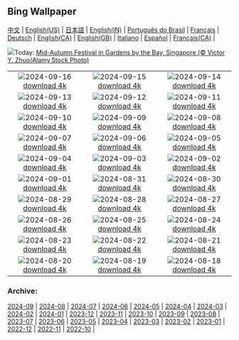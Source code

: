 ## Bing Wallpaper
[中文](README.md) |                     [English(US)](en-US.md) |                     [日本語](ja-JP.md) |                     [English(IN)](en-IN.md) |                     [Português do Brasil](pt-BR.md) |                     [Français](fr-FR.md) |                     [Deutsch](de-DE.md) |                     [English(CA)](en-CA.md) |                     [English(GB)](en-GB.md) |                     [Italiano](it-IT.md) |                     [Español](es-ES.md) |                     [Français(CA)](fr-CA.md) |                    

![](https://www.bing.com/th?id=OHR.MidAutumnSingapore_EN-GB4580876082_UHD.jpg&w=1000)Today: [Mid-Autumn Festival in Gardens by the Bay, Singapore (© Victor Y. Zhuo/Alamy Stock Photo)](https://www.bing.com/th?id=OHR.MidAutumnSingapore_EN-GB4580876082_UHD.jpg)

|      |      |      |
| :----: | :----: | :----: |
|![](https://www.bing.com/th?id=OHR.SunriseWallabies_EN-GB4531988184_UHD.jpg&pid=hp&w=384&h=216&rs=1&c=4)2024-09-16 [download 4k](https://www.bing.com/th?id=OHR.SunriseWallabies_EN-GB4531988184_UHD.jpg)|![](https://www.bing.com/th?id=OHR.StockholmLibrary_EN-GB4478334058_UHD.jpg&pid=hp&w=384&h=216&rs=1&c=4)2024-09-15 [download 4k](https://www.bing.com/th?id=OHR.StockholmLibrary_EN-GB4478334058_UHD.jpg)|![](https://www.bing.com/th?id=OHR.LastNightOfTheProms2024_EN-GB2327761214_UHD.jpg&pid=hp&w=384&h=216&rs=1&c=4)2024-09-14 [download 4k](https://www.bing.com/th?id=OHR.LastNightOfTheProms2024_EN-GB2327761214_UHD.jpg)|
|![](https://www.bing.com/th?id=OHR.PointReyes_EN-GB4421603745_UHD.jpg&pid=hp&w=384&h=216&rs=1&c=4)2024-09-13 [download 4k](https://www.bing.com/th?id=OHR.PointReyes_EN-GB4421603745_UHD.jpg)|![](https://www.bing.com/th?id=OHR.DolphinReunion_EN-GB4332225660_UHD.jpg&pid=hp&w=384&h=216&rs=1&c=4)2024-09-12 [download 4k](https://www.bing.com/th?id=OHR.DolphinReunion_EN-GB4332225660_UHD.jpg)|![](https://www.bing.com/th?id=OHR.RapaNuiSunrise_EN-GB5251109643_UHD.jpg&pid=hp&w=384&h=216&rs=1&c=4)2024-09-11 [download 4k](https://www.bing.com/th?id=OHR.RapaNuiSunrise_EN-GB5251109643_UHD.jpg)|
|![](https://www.bing.com/th?id=OHR.BridgeLisbon_EN-GB4169546026_UHD.jpg&pid=hp&w=384&h=216&rs=1&c=4)2024-09-10 [download 4k](https://www.bing.com/th?id=OHR.BridgeLisbon_EN-GB4169546026_UHD.jpg)|![](https://www.bing.com/th?id=OHR.IguazuRainbow_EN-GB4381351481_UHD.jpg&pid=hp&w=384&h=216&rs=1&c=4)2024-09-09 [download 4k](https://www.bing.com/th?id=OHR.IguazuRainbow_EN-GB4381351481_UHD.jpg)|![](https://www.bing.com/th?id=OHR.GreatNorthRun2024_EN-GB4101357995_UHD.jpg&pid=hp&w=384&h=216&rs=1&c=4)2024-09-08 [download 4k](https://www.bing.com/th?id=OHR.GreatNorthRun2024_EN-GB4101357995_UHD.jpg)|
|![](https://www.bing.com/th?id=OHR.SantaCruzHummer_EN-GB3567004947_UHD.jpg&pid=hp&w=384&h=216&rs=1&c=4)2024-09-07 [download 4k](https://www.bing.com/th?id=OHR.SantaCruzHummer_EN-GB3567004947_UHD.jpg)|![](https://www.bing.com/th?id=OHR.GlenariffPark_EN-GB6116680821_UHD.jpg&pid=hp&w=384&h=216&rs=1&c=4)2024-09-06 [download 4k](https://www.bing.com/th?id=OHR.GlenariffPark_EN-GB6116680821_UHD.jpg)|![](https://www.bing.com/th?id=OHR.TIFF2024_EN-GB9508001268_UHD.jpg&pid=hp&w=384&h=216&rs=1&c=4)2024-09-05 [download 4k](https://www.bing.com/th?id=OHR.TIFF2024_EN-GB9508001268_UHD.jpg)|
|![](https://www.bing.com/th?id=OHR.DuskyOwls_EN-GB7904137343_UHD.jpg&pid=hp&w=384&h=216&rs=1&c=4)2024-09-04 [download 4k](https://www.bing.com/th?id=OHR.DuskyOwls_EN-GB7904137343_UHD.jpg)|![](https://www.bing.com/th?id=OHR.AlpineLakes_EN-GB6796431877_UHD.jpg&pid=hp&w=384&h=216&rs=1&c=4)2024-09-03 [download 4k](https://www.bing.com/th?id=OHR.AlpineLakes_EN-GB6796431877_UHD.jpg)|![](https://www.bing.com/th?id=OHR.KatahdinWoods_EN-GB6027367272_UHD.jpg&pid=hp&w=384&h=216&rs=1&c=4)2024-09-02 [download 4k](https://www.bing.com/th?id=OHR.KatahdinWoods_EN-GB6027367272_UHD.jpg)|
|![](https://www.bing.com/th?id=OHR.ThamesLondon_EN-GB5554427883_UHD.jpg&pid=hp&w=384&h=216&rs=1&c=4)2024-09-01 [download 4k](https://www.bing.com/th?id=OHR.ThamesLondon_EN-GB5554427883_UHD.jpg)|![](https://www.bing.com/th?id=OHR.DjanetAlgeria_EN-GB4963001163_UHD.jpg&pid=hp&w=384&h=216&rs=1&c=4)2024-08-31 [download 4k](https://www.bing.com/th?id=OHR.DjanetAlgeria_EN-GB4963001163_UHD.jpg)|![](https://www.bing.com/th?id=OHR.WhaleSharkDay_EN-GB4536568745_UHD.jpg&pid=hp&w=384&h=216&rs=1&c=4)2024-08-30 [download 4k](https://www.bing.com/th?id=OHR.WhaleSharkDay_EN-GB4536568745_UHD.jpg)|
|![](https://www.bing.com/th?id=OHR.CastellfollitSpain_EN-GB3934726824_UHD.jpg&pid=hp&w=384&h=216&rs=1&c=4)2024-08-29 [download 4k](https://www.bing.com/th?id=OHR.CastellfollitSpain_EN-GB3934726824_UHD.jpg)|![](https://www.bing.com/th?id=OHR.ParalympicsParis_EN-GB7216458209_UHD.jpg&pid=hp&w=384&h=216&rs=1&c=4)2024-08-28 [download 4k](https://www.bing.com/th?id=OHR.ParalympicsParis_EN-GB7216458209_UHD.jpg)|![](https://www.bing.com/th?id=OHR.YoungCaiman_EN-GB2726345456_UHD.jpg&pid=hp&w=384&h=216&rs=1&c=4)2024-08-27 [download 4k](https://www.bing.com/th?id=OHR.YoungCaiman_EN-GB2726345456_UHD.jpg)|
|![](https://www.bing.com/th?id=OHR.PalmyraAtoll_EN-GB5731259364_UHD.jpg&pid=hp&w=384&h=216&rs=1&c=4)2024-08-26 [download 4k](https://www.bing.com/th?id=OHR.PalmyraAtoll_EN-GB5731259364_UHD.jpg)|![](https://www.bing.com/th?id=OHR.SwiftcurrentLake_EN-GB9627605146_UHD.jpg&pid=hp&w=384&h=216&rs=1&c=4)2024-08-25 [download 4k](https://www.bing.com/th?id=OHR.SwiftcurrentLake_EN-GB9627605146_UHD.jpg)|![](https://www.bing.com/th?id=OHR.NottingHillCarnival2024_EN-GB9324576606_UHD.jpg&pid=hp&w=384&h=216&rs=1&c=4)2024-08-24 [download 4k](https://www.bing.com/th?id=OHR.NottingHillCarnival2024_EN-GB9324576606_UHD.jpg)|
|![](https://www.bing.com/th?id=OHR.PrasatPhanom_EN-GB8973986476_UHD.jpg&pid=hp&w=384&h=216&rs=1&c=4)2024-08-23 [download 4k](https://www.bing.com/th?id=OHR.PrasatPhanom_EN-GB8973986476_UHD.jpg)|![](https://www.bing.com/th?id=OHR.OceanCityMD_EN-GB9234380892_UHD.jpg&pid=hp&w=384&h=216&rs=1&c=4)2024-08-22 [download 4k](https://www.bing.com/th?id=OHR.OceanCityMD_EN-GB9234380892_UHD.jpg)|![](https://www.bing.com/th?id=OHR.NazcaBooby_EN-GB8876355438_UHD.jpg&pid=hp&w=384&h=216&rs=1&c=4)2024-08-21 [download 4k](https://www.bing.com/th?id=OHR.NazcaBooby_EN-GB8876355438_UHD.jpg)|
|![](https://www.bing.com/th?id=OHR.TetonSunrise_EN-GB8561222784_UHD.jpg&pid=hp&w=384&h=216&rs=1&c=4)2024-08-20 [download 4k](https://www.bing.com/th?id=OHR.TetonSunrise_EN-GB8561222784_UHD.jpg)|![](https://www.bing.com/th?id=OHR.HuntingtonBeach_EN-GB8055727268_UHD.jpg&pid=hp&w=384&h=216&rs=1&c=4)2024-08-19 [download 4k](https://www.bing.com/th?id=OHR.HuntingtonBeach_EN-GB8055727268_UHD.jpg)|![](https://www.bing.com/th?id=OHR.GarlicFestival2024_EN-GB7313189944_UHD.jpg&pid=hp&w=384&h=216&rs=1&c=4)2024-08-18 [download 4k](https://www.bing.com/th?id=OHR.GarlicFestival2024_EN-GB7313189944_UHD.jpg)|


### Archive:
[2024-09](archive/en-GB/202409/README.md) | [2024-08](archive/en-GB/202408/README.md) | [2024-07](archive/en-GB/202407/README.md) | [2024-06](archive/en-GB/202406/README.md) | [2024-05](archive/en-GB/202405/README.md) | [2024-04](archive/en-GB/202404/README.md) | [2024-03](archive/en-GB/202403/README.md) | [2024-02](archive/en-GB/202402/README.md) | [2024-01](archive/en-GB/202401/README.md) | [2023-12](archive/en-GB/202312/README.md) | [2023-11](archive/en-GB/202311/README.md) | [2023-10](archive/en-GB/202310/README.md) | [2023-09](archive/en-GB/202309/README.md) | [2023-08](archive/en-GB/202308/README.md) | [2023-07](archive/en-GB/202307/README.md) | [2023-06](archive/en-GB/202306/README.md) | [2023-05](archive/en-GB/202305/README.md) | [2023-04](archive/en-GB/202304/README.md) | [2023-03](archive/en-GB/202303/README.md) | [2023-02](archive/en-GB/202302/README.md) | [2023-01](archive/en-GB/202301/README.md) | [2022-12](archive/en-GB/202212/README.md) | [2022-11](archive/en-GB/202211/README.md) | [2022-10](archive/en-GB/202210/README.md) | 